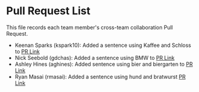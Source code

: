 # Pull Request List

This file records each team member's cross-team collaboration Pull Request.

- Keenan Sparks (kspark10): Added a sentence using Kaffee and Schloss to [PR Link](https://github.com/juliedelaro/ser316-brezn-storytime/pull/4)
- Nick Seebold (gdchas): Added a sentence using BMW to [PR Link](https://github.com/juliedelaro/ser316-brezn-storytime/pull/7)
- Ashley Hines (aghines): Added sentence using bier and biergarten to [PR Link](https://github.com/GregoAV/SER316-Tueftler-Icebreaker)
- Ryan Masai (rmasai): Added a sentence using hund and bratwurst [PR Link](https://github.com/brandontnavarrete/ser316-2025-edelweiss/pull/14#issue-3547343573)

